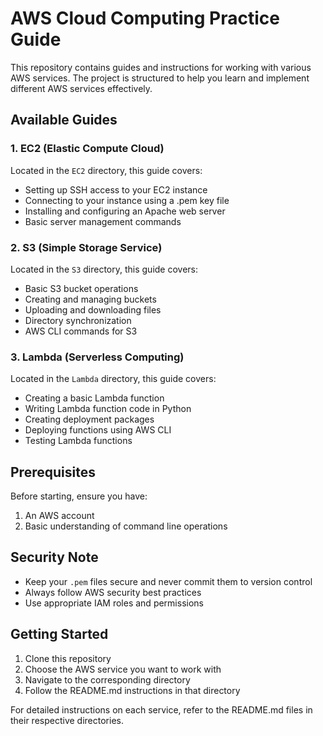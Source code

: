 # AWS Cloud Computing Practice Guide

This repository contains guides and instructions for working with various AWS services. The project is structured to help you learn and implement different AWS services effectively.

## Available Guides

### 1. EC2 (Elastic Compute Cloud)
Located in the `EC2` directory, this guide covers:
- Setting up SSH access to your EC2 instance
- Connecting to your instance using a .pem key file
- Installing and configuring an Apache web server
- Basic server management commands

### 2. S3 (Simple Storage Service)
Located in the `S3` directory, this guide covers:
- Basic S3 bucket operations
- Creating and managing buckets
- Uploading and downloading files
- Directory synchronization
- AWS CLI commands for S3

### 3. Lambda (Serverless Computing)
Located in the `Lambda` directory, this guide covers:
- Creating a basic Lambda function
- Writing Lambda function code in Python
- Creating deployment packages
- Deploying functions using AWS CLI
- Testing Lambda functions

## Prerequisites

Before starting, ensure you have:
1. An AWS account
2. Basic understanding of command line operations

## Security Note

- Keep your `.pem` files secure and never commit them to version control
- Always follow AWS security best practices
- Use appropriate IAM roles and permissions

## Getting Started

1. Clone this repository
2. Choose the AWS service you want to work with
3. Navigate to the corresponding directory
4. Follow the README.md instructions in that directory

For detailed instructions on each service, refer to the README.md files in their respective directories.